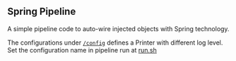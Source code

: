 Spring Pipeline
----

A simple pipeline code to auto-wire injected objects with Spring technology.

The configurations under [`/config`](config) defines a Printer with different log level. Set the configuration name in pipeline run at [run.sh](run.sh)
